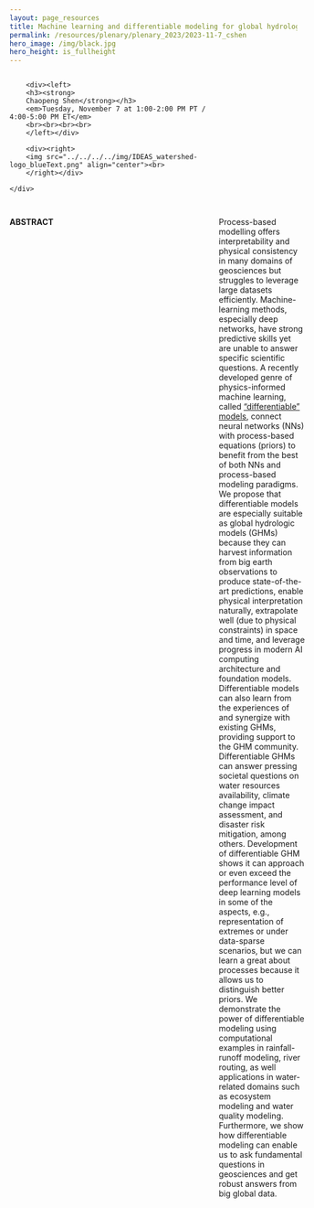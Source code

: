 ```yaml
---
layout: page_resources
title: Machine learning and differentiable modeling for global hydrology
permalink: /resources/plenary/plenary_2023/2023-11-7_cshen
hero_image: /img/black.jpg
hero_height: is_fullheight
---
```

<style>
    .wrapper {
        display:grid;
        grid-template-columns: 70% 30%;
        grid-gap: 1em;
        text-align:left;
        vertical-align:middle;
    }
    .wrapper > div{
        padding: 1em;
    }
    .wrapper > div:nth-child(odd){
    }
</style>

<body>
    <div class = "wrapper">

        <div><left>
        <h3><strong>
        Chaopeng Shen</strong></h3>
        <em>Tuesday, November 7 at 1:00-2:00 PM PT / 4:00-5:00 PM ET</em>
        <br><br><br><br>
        </left></div>

        <div><right>
        <img src="../../../../img/IDEAS_watershed-logo_blueText.png" align="center"><br>
        </right></div>

    </div>
</body>

<br><br>

**ABSTRACT**

Process-based modelling offers interpretability and physical consistency in many domains of geosciences but struggles to leverage large datasets efficiently. Machine-learning methods, especially deep networks, have strong predictive skills yet are unable to answer specific scientific questions. A recently developed genre of physics-informed machine learning, called [“differentiable” models](https://t.co/qyuAzYPA6Y), connect neural networks (NNs) with process-based equations (priors) to benefit from the best of both NNs and process-based modeling paradigms. We propose that differentiable models are especially suitable as global hydrologic models (GHMs) because they can harvest information from big earth observations to produce state-of-the-art predictions, enable physical interpretation naturally, extrapolate well (due to physical constraints) in space and time, and leverage progress in modern AI computing architecture and foundation models. Differentiable models can also learn from the experiences of and synergize with existing GHMs, providing support to the GHM community. Differentiable GHMs can answer pressing societal questions on water resources availability, climate change impact assessment, and disaster risk mitigation, among others. Development of differentiable GHM shows it can approach or even exceed the performance level of deep learning models in some of the aspects, e.g., representation of extremes or under data-sparse scenarios, but we can learn a great about processes because it allows us to distinguish better priors. We demonstrate the power of differentiable modeling using computational examples in rainfall-runoff modeling, river routing, as well applications in water-related domains such as ecosystem modeling and water quality modeling. Furthermore, we show how differentiable modeling can enable us to ask fundamental questions in geosciences and get robust answers from big global data.
